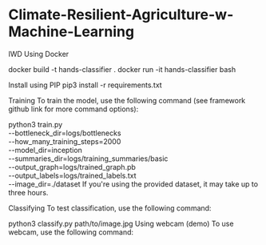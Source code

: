 # Climate-Resilient-Agriculture-w-Machine-Learning
IWD
Using Docker

docker build -t hands-classifier .
docker run -it hands-classifier bash

Install using PIP
pip3 install -r requirements.txt

Training
To train the model, use the following command (see framework github link for more command options):

python3 train.py \
  --bottleneck_dir=logs/bottlenecks \
  --how_many_training_steps=2000 \
  --model_dir=inception \
  --summaries_dir=logs/training_summaries/basic \
  --output_graph=logs/trained_graph.pb \
  --output_labels=logs/trained_labels.txt \
  --image_dir=./dataset
If you're using the provided dataset, it may take up to three hours.

Classifying
To test classification, use the following command:

python3 classify.py path/to/image.jpg
Using webcam (demo)
To use webcam, use the following command:

